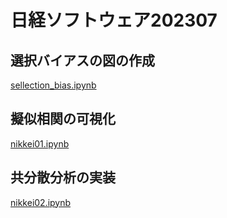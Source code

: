 # 日経ソフトウェア202307
## 選択バイアスの図の作成
[sellection_bias.ipynb](https://github.com/umedadada/nikkei_software_202307/blob/master/sellection_bias.ipynb)

## 擬似相関の可視化
[nikkei01.ipynb](https://github.com/umedadada/nikkei_software_202307/blob/master/nikkei01.ipynb)

## 共分散分析の実装
[nikkei02.ipynb](https://github.com/umedadada/nikkei_software_202307/blob/master/nikkei02.ipynb)
